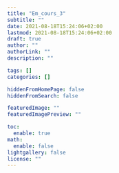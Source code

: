 ```yaml
---
title: "Em_cours_3"
subtitle: ""
date: 2021-08-18T15:24:06+02:00
lastmod: 2021-08-18T15:24:06+02:00
draft: true
author: ""
authorLink: ""
description: ""

tags: []
categories: []

hiddenFromHomePage: false
hiddenFromSearch: false

featuredImage: ""
featuredImagePreview: ""

toc:
  enable: true
math:
  enable: false
lightgallery: false
license: ""
---
```


<!--more-->
